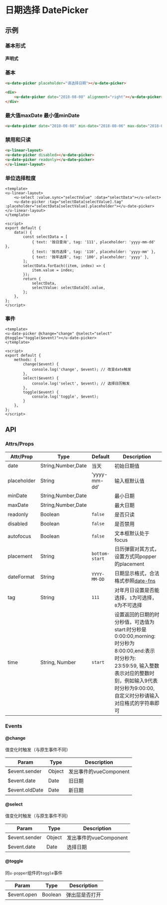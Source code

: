 # 日期选择 DatePicker

## 示例
### 基本形式

#### 声明式

### 基本
``` html
<u-date-picker placeholder="请选择日期"></u-date-picker>
```
``` html
<div>
    <u-date-picker date="2018-08-08" alignment="right"></u-date-picker>
</div>
```


### 最大值maxDate 最小值minDate
``` html
<u-date-picker date="2018-08-08" min-date="2018-08-06" max-date="2018-08-18"></u-date-picker>
```

### 禁用和只读
``` html
<u-linear-layout>
<u-date-picker disabled></u-date-picker>
<u-date-picker readonly></u-date-picker>
</u-linear-layout>
```

### 单位选择粒度
``` vue
<template>
<u-linear-layout>
    <u-select :value.sync="selectValue" :data="selectData"></u-select>
    <u-date-picker :tag="selectData[selectValue].tag" :placeholder="selectData[selectValue].placeholder"></u-date-picker>
</u-linear-layout>
</template>

<script>
export default {
    data() {
        const selectData = [
            { text: '按日查询', tag: '111', placeholder: 'yyyy-mm-dd' },
            { text: '按月选择', tag: '110', placeholder: 'yyyy-mm' },
            { text: '按年选择', tag: '100', placeholder: 'yyyy' },
        ];
        selectData.forEach((item, index) => {
            item.value = index;
        });
        return {
            selectData,
            selectValue: selectData[0].value,
        };
    },
};
</script>
```

### 事件
``` vue
<template>
<u-date-picker @change="change" @select="select" @toggle="toggle($event)"></u-date-picker>
</template>

<script>
export default {
    methods: {
        change($event) {
            console.log('change', $event); // 改变date触发
        },
        select($event) {
        	console.log('select', $event); // 选择日历触发
        },
        toggle($event) {
        	console.log('toggle', $event);
        }
    },
};
</script>
```

## API
### Attrs/Props

| Attr/Prop | Type | Default | Description |
| --------- | ---- | ------- | ----------- |
| date | String,Number,Date | 当天 | 初始日期值 |
| placeholder | String | 'yyyy-mm-dd' | 输入框默认值 |
| minDate | String,Number,Date | | 最小日期 |
| maxDate | String,Number,Date | | 最大日期 |
| readonly | Boolean | `false` | 是否只读 |
| disabled | Boolean | `false` | 是否禁用 |
| autofocus | Boolean | `false` | 文本框默认处于focus |
| placement | String | `bottom-start` | 日历弹窗对其方式，设置方式同popper的placement |
| dateFormat | String | `YYYY-MM-DD` | 日期显示格式，合法格式参照[date-fns](https://date-fns.org/v1.29.0/docs/format) |
| tag | String | `111` | 对年月日设置是否能选择，`1`为可选择，`0`为不可选择 |
| time | String, Number | `start` | 设置返回的日期的时分秒值，可选值为start:时分秒是0:00:00,morning:时分秒为8:00:00,end:表示时分秒为: 23:59:59, 输入整数表示对应的整数时刻，例如输入9代表时分秒为9:00:00,自定义时分秒请输入对应格式的字符串即可 |

### Events

#### @change

值变化时触发（与原生事件不同）

| Param | Type | Description |
| ----- | ---- | ----------- |
| $event.sender | Object | 发出事件的vueComponent |
| $event.date | Date | 旧日期 |
| $event.oldDate | Date | 新日期 |

#### @select

值变化时触发（与原生事件不同）

| Param | Type | Description |
| ----- | ---- | ----------- |
| $event.sender | Object | 发出事件的vueComponent |
| $event.date | Date | 选择日期 |

#### @toggle
同`u-popper`组件的`toggle`事件

| Param | Type | Description |
| ----- | ---- | ----------- |
| $event.open | Boolean | 弹出层是否打开 |
